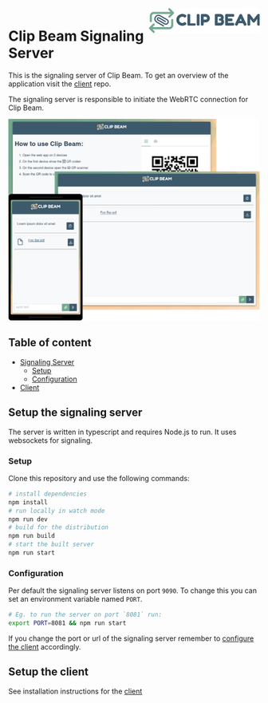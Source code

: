 <img src="https://raw.githubusercontent.com/schlangguru/clip-beam-client/master/public/img/logo.svg" alt="clip-beam logo" title="Clip Beam" align="right" height="50" />

# Clip Beam Signaling Server

This is the signaling server of Clip Beam. To get an overview of the application visit the [client](https://github.com/schlangguru/clip-beam-client) repo.

The signaling server is responsible to initiate the WebRTC connection for Clip Beam.

![Clip Beam](https://raw.githubusercontent.com/schlangguru/clip-beam-client/master/assets/demo.png)

## Table of content

- [Signaling Server](#setup-the-signaling-server)
  - [Setup](#setup)
  - [Configuration](#configuration)
- [Client](#setup-the-client)

## Setup the signaling server

The server is written in typescript and requires Node.js to run. It uses websockets for signaling.

### Setup

Clone this repository and use the following commands:

```bash
# install dependencies
npm install
# run locally in watch mode
npm run dev
# build for the distribution
npm run build
# start the built server
npm run start
```

### Configuration

Per default the signaling server listens on port `9090`. To change this you can set an environment variable named `PORT`.

```bash
# Eg. to run the server on port `8081` run:
export PORT=8081 && npm run start
```

If you change the port or url of the signaling server remember to [configure the client](https://github.com/schlangguru/clip-beam-client#client-configuration) accordingly.

## Setup the client

See installation instructions for the [client](https://github.com/schlangguru/clip-beam-serve#setup-the-clientr)
